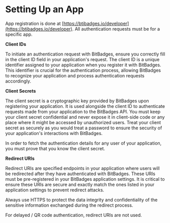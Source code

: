 # Setting Up an App

App registration is done at [https://btibadges.io/developer](https://btibadges.io/developer). All authentication requests must be for a specific app.

**Client IDs**

To initiate an authentication request with BitBadges, ensure you correctly fill in the client ID field in your application's request. The client ID is a unique identifier assigned to your application when you register it with BitBadges. This identifier is crucial for the authentication process, allowing BitBadges to recognize your application and process authentication requests accordingly.

**Client Secrets**

The client secret is a cryptographic key provided by BitBadges upon registering your application. It is used alongside the client ID to authenticate requests made from your application to the BitBadges API. You must keep your client secret confidential and never expose it in client-side code or any place where it might be accessed by unauthorized users. Treat your client secret as securely as you would treat a password to ensure the security of your application's interactions with BitBadges.

In order to fetch the authentication details for any user of your application, you must prove that you know the client secret.

**Redirect URIs**&#x20;

Redirect URIs are specified endpoints in your application where users will be redirected after they have authenticated with BitBadges. These URIs must be pre-registered in your BitBadges application settings. It is critical to ensure these URIs are secure and exactly match the ones listed in your application settings to prevent redirect attacks.&#x20;

Always use HTTPS to protect the data integrity and confidentiality of the sensitive information exchanged during the redirect process.

For delayed / QR code authentication, redirect URIs are not used.

